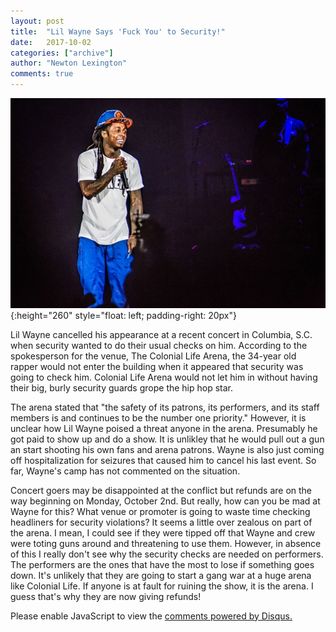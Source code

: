 ```yaml
---
layout: post
title:  "Lil Wayne Says 'Fuck You' to Security!"
date:   2017-10-02
categories: ["archive"]
author: "Newton Lexington"
comments: true
---
```


![Lil Wayne Photo](/images/wayne.jpg){:height="260" style="float: left; padding-right: 20px"}


Lil Wayne cancelled his appearance at a recent concert in Columbia, S.C. when security wanted to do their usual checks on him. According to the spokesperson for the venue, The Colonial Life Arena,  the 34-year old rapper would not enter the building when it appeared that security was going to check him. Colonial Life Arena would not let him in without having their big, burly security guards grope the hip hop star. 

The arena stated that "the safety of its patrons, its performers, and its staff members is and continues to be the number one priority." However, it is unclear how Lil Wayne poised a threat anyone in the arena. Presumably he got paid to show up and do a show. It is unlikley that he would pull out a gun an start shooting his own fans and arena patrons. Wayne is also just coming off hospitalization for seizures that caused him to cancel his last event. So far, Wayne's camp has not commented on the situation. 

Concert goers may be disappointed at the conflict but refunds are on the way beginning on Monday, October 2nd. But really, how can you be mad at Wayne for this? What venue or promoter is going to waste time checking headliners for security violations? It seems a little over zealous on part of the arena. I mean, I could see if they were tipped off that Wayne and crew were toting guns around and threatening to use them. However, in absence of this I really don't see why the security checks are needed on performers. The performers are the ones that have the most to lose if something goes down. It's unlikely that they are going to start a gang war at a huge arena like Colonial Life. If anyone is at fault for ruining the show, it is the arena. I guess that's why they are now giving refunds! 



<div id="disqus_thread"></div>
<script>

/**
*  RECOMMENDED CONFIGURATION VARIABLES: EDIT AND UNCOMMENT THE SECTION BELOW TO INSERT DYNAMIC VALUES FROM YOUR PLATFORM OR CMS.
*  LEARN WHY DEFINING THESE VARIABLES IS IMPORTANT: https://disqus.com/admin/universalcode/#configuration-variables*/
/*
var disqus_config = function () {
this.page.url = PAGE_URL;  // Replace PAGE_URL with your page's canonical URL variable
this.page.identifier = PAGE_IDENTIFIER; // Replace PAGE_IDENTIFIER with your page's unique identifier variable
};
*/
(function() { // DON'T EDIT BELOW THIS LINE
var d = document, s = d.createElement('script');
s.src = 'https://skull-n-bones-hip-hop.disqus.com/embed.js';
s.setAttribute('data-timestamp', +new Date());
(d.head || d.body).appendChild(s);
})();
</script>
<noscript>Please enable JavaScript to view the <a href="https://disqus.com/?ref_noscript">comments powered by Disqus.</a></noscript>
                            

